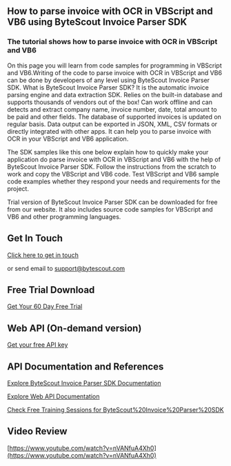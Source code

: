 ## How to parse invoice with OCR in VBScript and VB6 using ByteScout Invoice Parser SDK

### The tutorial shows how to parse invoice with OCR in VBScript and VB6

On this page you will learn from code samples for programming in VBScript and VB6.Writing of the code to parse invoice with OCR in VBScript and VB6 can be done by developers of any level using ByteScout Invoice Parser SDK. What is ByteScout Invoice Parser SDK? It is the automatic invoice parsing engine and data extraction SDK. Relies on the built-in database and supports thousands of vendors out of the box! Can work offline and can detects and extract company name, invoice number, date, total amount to be paid and other fields. The database of supported invoices is updated on regular basis. Data output can be exported in JSON, XML, CSV formats or directly integrated with other apps. It can help you to parse invoice with OCR in your VBScript and VB6 application.

The SDK samples like this one below explain how to quickly make your application do parse invoice with OCR in VBScript and VB6 with the help of ByteScout Invoice Parser SDK. Follow the instructions from the scratch to work and copy the VBScript and VB6 code. Test VBScript and VB6 sample code examples whether they respond your needs and requirements for the project.

Trial version of ByteScout Invoice Parser SDK can be downloaded for free from our website. It also includes source code samples for VBScript and VB6 and other programming languages.

## Get In Touch

[Click here to get in touch](https://bytescout.zendesk.com/hc/en-us/requests/new?subject=ByteScout%20Invoice%20Parser%20SDK%20Question)

or send email to [support@bytescout.com](mailto:support@bytescout.com?subject=ByteScout%20Invoice%20Parser%20SDK%20Question) 

## Free Trial Download

[Get Your 60 Day Free Trial](https://bytescout.com/download/web-installer?utm_source=github-readme)

## Web API (On-demand version)

[Get your free API key](https://pdf.co/documentation/api?utm_source=github-readme)

## API Documentation and References

[Explore ByteScout Invoice Parser SDK Documentation](https://bytescout.com/documentation/index.html?utm_source=github-readme)

[Explore Web API Documentation](https://pdf.co/documentation/api?utm_source=github-readme)

[Check Free Training Sessions for ByteScout%20Invoice%20Parser%20SDK](https://academy.bytescout.com/)

## Video Review

[https://www.youtube.com/watch?v=nVANfuA4Xh0](https://www.youtube.com/watch?v=nVANfuA4Xh0)